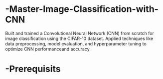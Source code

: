 # -Master-Image-Classification-with-CNN
Built and trained a Convolutional Neural Network (CNN) from scratch for image classification using the CIFAR-10 dataset.
Applied techniques like data preprocessing, model evaluation, and hyperparameter tuning to optimize CNN performanceand accuracy.

# -Prerequisits
